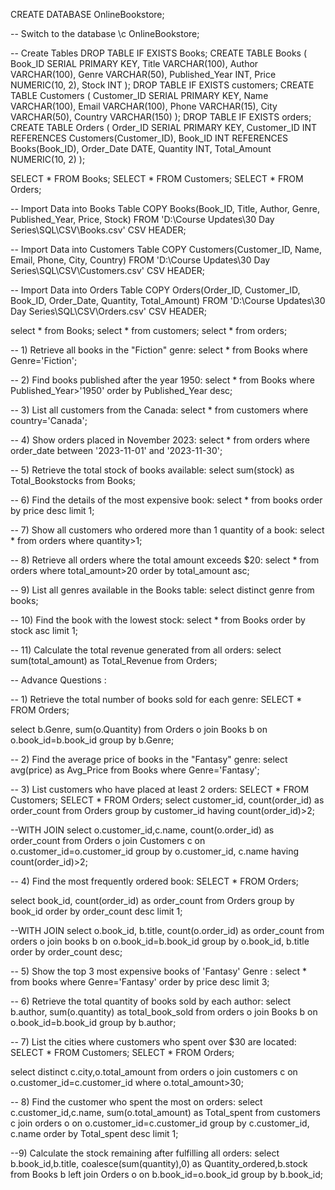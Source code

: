 CREATE DATABASE OnlineBookstore;

-- Switch to the database
\c OnlineBookstore;

-- Create Tables
DROP TABLE IF EXISTS Books;
CREATE TABLE Books (
    Book_ID SERIAL PRIMARY KEY,
    Title VARCHAR(100),
    Author VARCHAR(100),
    Genre VARCHAR(50),
    Published_Year INT,
    Price NUMERIC(10, 2),
    Stock INT
);
DROP TABLE IF EXISTS customers;
CREATE TABLE Customers (
    Customer_ID SERIAL PRIMARY KEY,
    Name VARCHAR(100),
    Email VARCHAR(100),
    Phone VARCHAR(15),
    City VARCHAR(50),
    Country VARCHAR(150)
);
DROP TABLE IF EXISTS orders;
CREATE TABLE Orders (
    Order_ID SERIAL PRIMARY KEY,
    Customer_ID INT REFERENCES Customers(Customer_ID),
    Book_ID INT REFERENCES Books(Book_ID),
    Order_Date DATE,
    Quantity INT,
    Total_Amount NUMERIC(10, 2)
);

SELECT * FROM Books;
SELECT * FROM Customers;
SELECT * FROM Orders;


-- Import Data into Books Table
COPY Books(Book_ID, Title, Author, Genre, Published_Year, Price, Stock) 
FROM 'D:\Course Updates\30 Day Series\SQL\CSV\Books.csv' 
CSV HEADER;

-- Import Data into Customers Table
COPY Customers(Customer_ID, Name, Email, Phone, City, Country) 
FROM 'D:\Course Updates\30 Day Series\SQL\CSV\Customers.csv' 
CSV HEADER;

-- Import Data into Orders Table
COPY Orders(Order_ID, Customer_ID, Book_ID, Order_Date, Quantity, Total_Amount) 
FROM 'D:\Course Updates\30 Day Series\SQL\CSV\Orders.csv' 
CSV HEADER;

select * from Books;
select * from customers;
select * from orders;

-- 1) Retrieve all books in the "Fiction" genre:
select * from Books
where Genre='Fiction';

-- 2) Find books published after the year 1950:
select * from Books
where Published_Year>'1950'
order by Published_Year desc;

-- 3) List all customers from the Canada:
select * from customers
where country='Canada';

-- 4) Show orders placed in November 2023:
select * from orders
where order_date between '2023-11-01' and '2023-11-30';

-- 5) Retrieve the total stock of books available:
select sum(stock) as Total_Bookstocks
from Books;

-- 6) Find the details of the most expensive book:
select * from books
order by price desc limit 1;

-- 7) Show all customers who ordered more than 1 quantity of a book:
select * from orders
where quantity>1;

-- 8) Retrieve all orders where the total amount exceeds $20:
select * from orders
where total_amount>20 
order by total_amount asc;

-- 9) List all genres available in the Books table:
select distinct genre from books;

-- 10) Find the book with the lowest stock:
select * from Books
order by stock asc limit 1;

-- 11) Calculate the total revenue generated from all orders:
select sum(total_amount) as Total_Revenue from Orders;

-- Advance Questions : 

-- 1) Retrieve the total number of books sold for each genre:
SELECT * FROM Orders;

select b.Genre, sum(o.Quantity)
from Orders o 
join Books b on o.book_id=b.book_id
group by b.Genre;

-- 2) Find the average price of books in the "Fantasy" genre:
select avg(price) as Avg_Price from Books
where Genre='Fantasy';

-- 3) List customers who have placed at least 2 orders:
SELECT * FROM Customers;
SELECT * FROM Orders;
select customer_id, count(order_id) as order_count
from Orders
group by customer_id
having count(order_id)>2;

--WITH JOIN
select o.customer_id,c.name, count(o.order_id) as order_count
from Orders o
join Customers c
on o.customer_id=o.customer_id
group by o.customer_id, c.name 
having count(order_id)>2;

-- 4) Find the most frequently ordered book:
SELECT * FROM Orders;

select book_id, count(order_id) as order_count
from Orders
group by book_id
order by order_count desc limit 1;

--WITH JOIN
select o.book_id, b.title, count(o.order_id) as order_count
from orders o
join books b
on o.book_id=b.book_id
group by o.book_id, b.title
order by order_count desc;

-- 5) Show the top 3 most expensive books of 'Fantasy' Genre :
select * from books
where Genre='Fantasy'
order by price desc limit 3;

-- 6) Retrieve the total quantity of books sold by each author:
select b.author, sum(o.quantity) as total_book_sold
from orders o
join Books b
on o.book_id=b.book_id
group by b.author;

-- 7) List the cities where customers who spent over $30 are located:
SELECT * FROM Customers;
SELECT * FROM Orders;

select distinct c.city,o.total_amount
from orders o
join customers c
on o.customer_id=c.customer_id
where o.total_amount>30;

-- 8) Find the customer who spent the most on orders:
select c.customer_id,c.name, sum(o.total_amount) as Total_spent
from customers c
join orders o
on o.customer_id=c.customer_id
group by c.customer_id, c.name
order by Total_spent desc limit 1;

--9) Calculate the stock remaining after fulfilling all orders:
select b.book_id,b.title, coalesce(sum(quantity),0) as Quantity_ordered,b.stock
from Books b
left join Orders o
on b.book_id=o.book_id
group by b.book_id;


